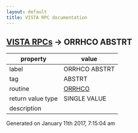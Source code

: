 ```yaml
---
layout: default
title: VISTA RPC documentation
---
```




## [VISTA RPCs](TableOfContent.md) &#8594; ORRHCO ABSTRT 

 property | value 
--- | --- 
 label | ORRHCO ABSTRT
 tag | ABSTRT
 routine | [ORRHCO](http://code.osehra.org/dox/Routine_ORRHCO_source.html)
 return value type | SINGLE VALUE
 description | 




 Generated on January 11th 2017, 7:15:04 am
